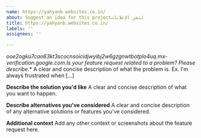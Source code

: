 ```yaml
---
name: https://yahyanb.websites.co.in/
about: Suggest an idea for this projectلنشر الإعلانات
title: https://yahyanb.websites.co.in/
labels: ''
assignees: ''

---
```


*ooe2ogku7cao63kt3scocnsoicidjwyibj2w6gzgnwtbotplo4uq.mx-verification.google.com.Is your feature request related to a problem? Please describe.**
A clear and concise description of what the problem is. Ex. I'm always frustrated when [...]

**Describe the solution you'd like**
A clear and concise description of what you want to happen.

**Describe alternatives you've considered**
A clear and concise description of any alternative solutions or features you've considered.

**Additional context**
Add any other context or screenshots about the feature request here.
